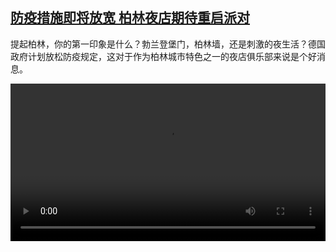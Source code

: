 <!--1645627625000-->
[防疫措施即将放宽 柏林夜店期待重启派对](https://www.dw.com/zh/%E9%98%B2%E7%96%AB%E6%8E%AA%E6%96%BD%E5%8D%B3%E5%B0%86%E6%94%BE%E5%AE%BD%20%E6%9F%8F%E6%9E%97%E5%A4%9C%E5%BA%97%E6%9C%9F%E5%BE%85%E9%87%8D%E5%90%AF%E6%B4%BE%E5%AF%B9/a-60889587)
------

<p>提起柏林，你的第一印象是什么？勃兰登堡门，柏林墙，还是刺激的夜生活？德国政府计划放松防疫规定，这对于作为柏林城市特色之一的夜店俱乐部来说是个好消息。</small></p><video src="https://tvdownloaddw-a.akamaihd.net/dwtv_video/flv/vdt_zh/2022/bchi220223_001_berlin_01r_sd_sor.mp4" controls style="width:100%"></video>
